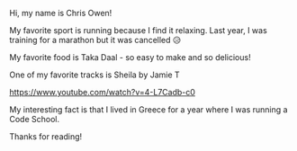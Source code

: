 Hi, my name is Chris Owen!

My favorite sport is running because I find it relaxing. Last year, I was training for a marathon but it was cancelled 😥

My favorite food is Taka Daal - so easy to make and so delicious!

One of my favorite tracks is Sheila by Jamie T

https://www.youtube.com/watch?v=4-L7Cadb-c0

My interesting fact is that I lived in Greece for a year where I was running a Code School.

Thanks for reading!
